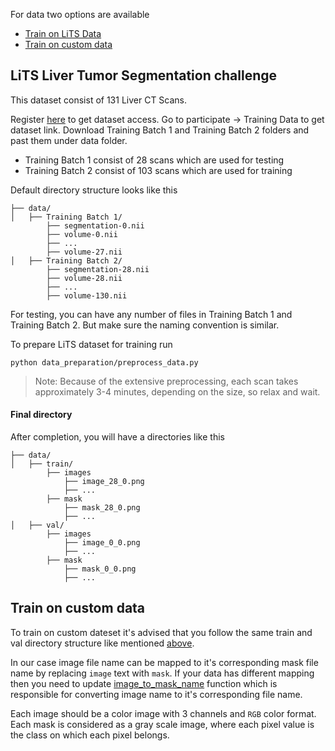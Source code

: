 For data two options are available

- [Train on LiTS Data](#lits-liver-tumor-segmentation-challenge)
- [Train on custom data](#train-on-custom-data)

## LiTS Liver Tumor Segmentation challenge

This dataset consist of 131 Liver CT Scans.

Register [here](https://competitions.codalab.org/competitions/17094) to get dataset access.
Go to participate &rarr; Training Data to get dataset link.
Download Training Batch 1 and Training Batch 2 folders and past them under data folder.

- Training Batch 1 consist of 28 scans which are used for testing
- Training Batch 2 consist of 103 scans which are used for training

Default directory structure looks like this

    ├── data/
    │   ├── Training Batch 1/
            ├── segmentation-0.nii
            ├── volume-0.nii
            ├── ...
            ├── volume-27.nii
    │   ├── Training Batch 2/
            ├── segmentation-28.nii
            ├── volume-28.nii
            ├── ...
            ├── volume-130.nii

For testing, you can have any number of files in Training Batch 1 and Training Batch 2. But make sure the naming
convention is similar.

To prepare LiTS dataset for training run

```
python data_preparation/preprocess_data.py
```

> Note: Because of the extensive preprocessing, each scan takes approximately 3-4 minutes, depending on the size, so
> relax and wait.

#### Final directory

After completion, you will have a directories like this

    ├── data/
    │   ├── train/
            ├── images
                ├── image_28_0.png
                ├── ...
            ├── mask
                ├── mask_28_0.png
                ├── ...
    │   ├── val/
            ├── images
                ├── image_0_0.png
                ├── ...
            ├── mask
                ├── mask_0_0.png
                ├── ...

## Train on custom data

To train on custom dateset it's advised that you follow the same train and val directory structure like
mentioned [above](#final-directory).

In our case image file name can be mapped to it's corresponding mask file name by replacing `image` text with `mask`. If
your data has different mapping then you need to update [image_to_mask_name](/utils/images_utils.py#L63) function which
is responsible for converting image name to it's corresponding file name.

Each image should be a color image with 3 channels and `RGB` color format. Each mask is considered as a gray scale
image, where each pixel value is the class on which each pixel belongs.